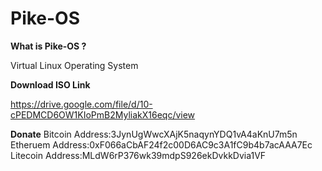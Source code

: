 # **Pike-OS**

**What is Pike-OS ?**

Virtual Linux Operating System

**Download ISO Link**

https://drive.google.com/file/d/10-cPEDMCD6OW1KIoPmB2MyliakX16eqc/view


**Donate**
Bitcoin Address:3JynUgWwcXAjK5naqynYDQ1vA4aKnU7m5n
Etheruem Address:0xF066aCbAF24f2c00D6AC9c3A1fC9b4b7acAAA7Ec
Litecoin Address:MLdW6rP376wk39mdpS926ekDvkkDvia1VF


